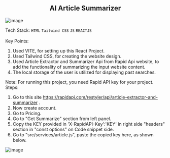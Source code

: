 <h2 align="center"> AI Article Summarizer </h2>

![image](https://github.com/Ashutosh0120/Ai-Article-Summarizer/assets/24804042/dec02711-552c-44ca-ae53-2e581959fc57)


<!-- ![WhatsApp Image 2023-05-16 at 11 57 48](https://github.com/Ashutosh0120/Ai-Article-Summarizer/assets/24804042/1f95d350-0115-4317-9a3e-cb219ea47e1c) -->

Tech Stack: ```HTML``` ```Tailwind CSS``` ```JS```  ```REACTJS``` 
<br><br>
Key Points:<br>
1. Used VITE, for setting up this React Project.<br>
2. Used Tailwind CSS, for creating the website design.<br>
3. Used Article Extractor and Summarizer Api from Rapid Api website, to add the functionality of summarizing the input website content.<br>
4. The local storage of the user is utilized for displaying past searches.<br>

Note: 
For running this project, you need Rapid API key for your project.
Steps:
1. Go to this site https://rapidapi.com/restyler/api/article-extractor-and-summarizer .
2. Now create account.
3. Go to Pricing.
4. Go to "Get Summarize" section from left panel.
5. Copy the KEY provided in  'X-RapidAPI-Key':'KEY' in right side "headers" section in "const options" on Code snippet side.
6. Go to "src/services/article.js", paste the copied key here, as shown below.

![image](https://github.com/Ashutosh0120/Ai-Article-Summarizer/assets/24804042/28671194-859b-4d97-84b5-637d1eee8f29)


